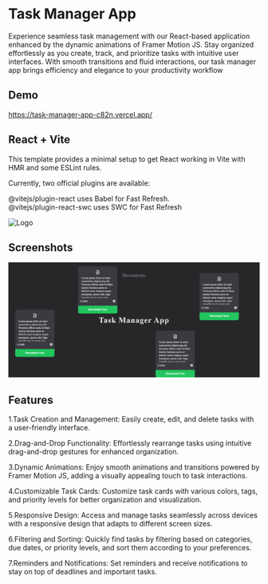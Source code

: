 
# Task Manager App 
Experience seamless task management with our React-based application enhanced by the dynamic animations of Framer Motion JS. Stay organized effortlessly as you create, track, and prioritize tasks with intuitive user interfaces. With smooth transitions and fluid interactions, our task manager app brings efficiency and elegance to your productivity workflow




## Demo

https://task-manager-app-c82n.vercel.app/


## React + Vite
This template provides a minimal setup to get React working in Vite with HMR and some ESLint rules.

Currently, two official plugins are available:

@vitejs/plugin-react uses Babel for Fast Refresh.<br/>
@vitejs/plugin-react-swc uses SWC for Fast Refresh
    
![Logo](https://github.com/rohitmauryax/NotesClub/blob/main/src/assets/logo.jpg)


## Screenshots

![App Screenshot](https://github.com/ShivanshChauhan07/Task-Manager-App/blob/main/task_manager/src/assets/Task%20Manager%20App%20ScreenShot.png)


## Features
1.Task Creation and Management: Easily create, edit, and delete tasks with a user-friendly interface.

2.Drag-and-Drop Functionality: Effortlessly rearrange tasks using intuitive drag-and-drop gestures for enhanced organization.

3.Dynamic Animations: Enjoy smooth animations and transitions powered by Framer Motion JS, adding a visually appealing touch to task interactions.

4.Customizable Task Cards: Customize task cards with various colors, tags, and priority levels for better organization and visualization.

5.Responsive Design: Access and manage tasks seamlessly across devices with a responsive design that adapts to different screen sizes.

6.Filtering and Sorting: Quickly find tasks by filtering based on categories, due dates, or priority levels, and sort them according to your preferences.

7.Reminders and Notifications: Set reminders and receive notifications to stay on top of deadlines and important tasks.

